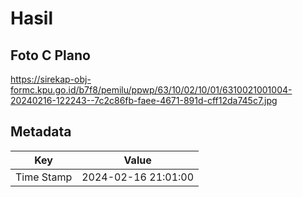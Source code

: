 # Hasil

## Foto C Plano

https://sirekap-obj-formc.kpu.go.id/b7f8/pemilu/ppwp/63/10/02/10/01/6310021001004-20240216-122243--7c2c86fb-faee-4671-891d-cff12da745c7.jpg


## Metadata

| Key        | Value               |
| ---------- | ------------------- |
| Time Stamp | 2024-02-16 21:01:00 |



